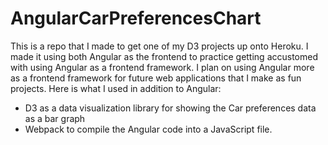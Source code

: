 # AngularCarPreferencesChart
This is a repo that I made to get one of my D3 projects up onto Heroku. I made it using both Angular as the frontend to practice getting accustomed with using Angular as a frontend framework. I plan on using Angular more as a frontend framework for future web applications that I make as fun projects. Here is what I used in addition to Angular:
- D3 as a data visualization library for showing the Car preferences data as a bar graph
- Webpack to compile the Angular code into a JavaScript file.

